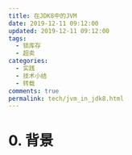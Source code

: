 ```yaml
---
title: 在JDK8中的JVM
date: 2019-12-11 09:12:00
updated: 2019-12-11 09:12:00
tags:
  - 锁库存
  - 超卖
categories: 
  - 实践
  - 技术小结
  - 转载
comments: true
permalink: tech/jvm_in_jdk8.html 
---
```


# 0. 背景


<!--more-->
